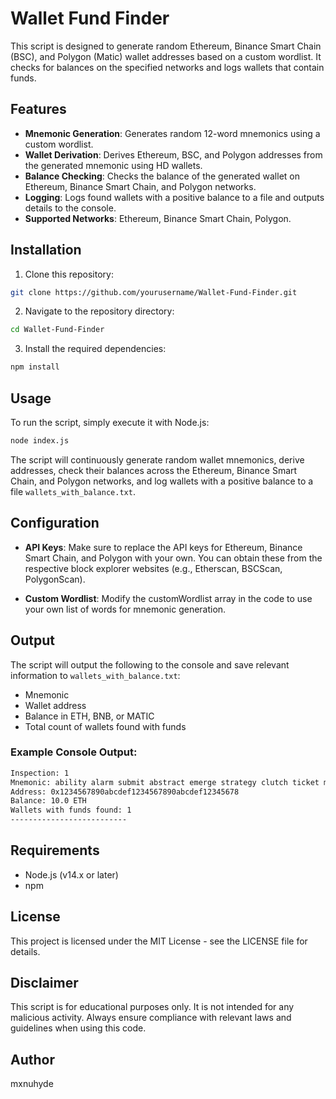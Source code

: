 # Wallet Fund Finder

This script is designed to generate random Ethereum, Binance Smart Chain (BSC), and Polygon (Matic) wallet addresses based on a custom wordlist. It checks for balances on the specified networks and logs wallets that contain funds.

## Features

- **Mnemonic Generation**: Generates random 12-word mnemonics using a custom wordlist.
- **Wallet Derivation**: Derives Ethereum, BSC, and Polygon addresses from the generated mnemonic using HD wallets.
- **Balance Checking**: Checks the balance of the generated wallet on Ethereum, Binance Smart Chain, and Polygon networks.
- **Logging**: Logs found wallets with a positive balance to a file and outputs details to the console.
- **Supported Networks**: Ethereum, Binance Smart Chain, Polygon.

## Installation

1. Clone this repository:
```bash
git clone https://github.com/yourusername/Wallet-Fund-Finder.git
```
2. Navigate to the repository directory:
```bash
cd Wallet-Fund-Finder
```
3. Install the required dependencies:
```bash
npm install
```

## Usage
To run the script, simply execute it with Node.js:

```bash
node index.js
```
The script will continuously generate random wallet mnemonics, derive addresses, check their balances across the Ethereum, Binance Smart Chain, and Polygon networks, and log wallets with a positive balance to a file `wallets_with_balance.txt`.


## Configuration
- **API Keys**: Make sure to replace the API keys for Ethereum, Binance Smart Chain, and Polygon with your own. You can obtain these from the respective block explorer websites (e.g., Etherscan, BSCScan, PolygonScan).

- **Custom Wordlist**: Modify the customWordlist array in the code to use your own list of words for mnemonic generation.


## Output
The script will output the following to the console and save relevant information to `wallets_with_balance.txt`:

- Mnemonic
- Wallet address
- Balance in ETH, BNB, or MATIC
- Total count of wallets found with funds

### Example Console Output:
```bash
Inspection: 1
Mnemonic: ability alarm submit abstract emerge strategy clutch ticket mule patch narrow idle
Address: 0x1234567890abcdef1234567890abcdef12345678
Balance: 10.0 ETH
Wallets with funds found: 1
--------------------------
```

## Requirements
- Node.js (v14.x or later)
- npm


## License
This project is licensed under the MIT License - see the LICENSE file for details.


## Disclaimer
This script is for educational purposes only. It is not intended for any malicious activity. Always ensure compliance with relevant laws and guidelines when using this code.

## Author
mxnuhyde